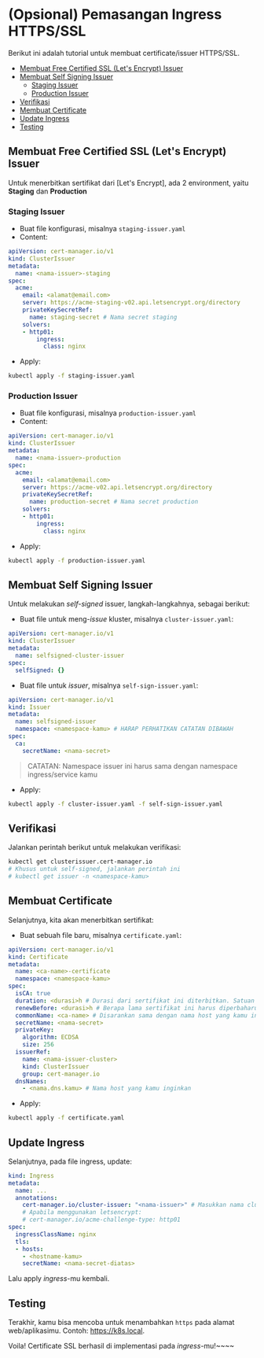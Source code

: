 # (Opsional) Pemasangan Ingress HTTPS/SSL #
Berikut ini adalah tutorial untuk membuat certificate/issuer HTTPS/SSL.

- [Membuat Free Certified SSL (Let's Encrypt) Issuer](#membuat-free-certified-ssl-lets-encrypt-issuer)
- [Membuat Self Signing Issuer](#membuat-self-signing-issuer)
  - [Staging Issuer](#staging-issuer)
  - [Production Issuer](#production-issuer)
- [Verifikasi](#verifikasi)
- [Membuat Certificate](#membuat-certificate)
- [Update Ingress](#update-ingress)
- [Testing](#testing)

## Membuat Free Certified SSL (Let's Encrypt) Issuer ##
Untuk menerbitkan sertifikat dari [Let's Encrypt], ada 2 environment, yaitu **Staging** dan **Production**

### Staging Issuer ###
- Buat file konfigurasi, misalnya `staging-issuer.yaml`
- Content:
```yaml
apiVersion: cert-manager.io/v1
kind: ClusterIssuer
metadata:
  name: <nama-issuer>-staging
spec:
  acme:
    email: <alamat@email.com>
    server: https://acme-staging-v02.api.letsencrypt.org/directory
    privateKeySecretRef:
      name: staging-secret # Nama secret staging
    solvers:
    - http01:
        ingress:
          class: nginx
```
- Apply:
```bash
kubectl apply -f staging-issuer.yaml
```

### Production Issuer ####
- Buat file konfigurasi, misalnya `production-issuer.yaml`
- Content:
```yaml
apiVersion: cert-manager.io/v1
kind: ClusterIssuer
metadata:
  name: <nama-issuer>-production
spec:
  acme:
    email: <alamat@email.com>
    server: https://acme-v02.api.letsencrypt.org/directory
    privateKeySecretRef:
      name: production-secret # Nama secret production
    solvers:
    - http01:
        ingress:
          class: nginx
```
- Apply:
```bash
kubectl apply -f production-issuer.yaml
```

## Membuat Self Signing Issuer ##
Untuk melakukan *self-signed* issuer, langkah-langkahnya, sebagai berikut:

- Buat file untuk meng-*issue* kluster, misalnya `cluster-issuer.yaml`:
```yaml
apiVersion: cert-manager.io/v1
kind: ClusterIssuer
metadata:
  name: selfsigned-cluster-issuer
spec:
  selfSigned: {}
```
- Buat file untuk *issuer*, misalnya `self-sign-issuer.yaml`:
```yaml
apiVersion: cert-manager.io/v1
kind: Issuer
metadata:
  name: selfsigned-issuer
  namespace: <namespace-kamu> # HARAP PERHATIKAN CATATAN DIBAWAH
spec:
  ca:
    secretName: <nama-secret>
```

> CATATAN: Namespace issuer ini harus sama dengan namespace ingress/service kamu

- Apply:
```bash
kubectl apply -f cluster-issuer.yaml -f self-sign-issuer.yaml
```

## Verifikasi ##
Jalankan perintah berikut untuk melakukan verifikasi:
```bash
kubectl get clusterissuer.cert-manager.io
# Khusus untuk self-signed, jalankan perintah ini
# kubectl get issuer -n <namespace-kamu>
```

## Membuat Certificate ##
Selanjutnya, kita akan menerbitkan sertifikat:
- Buat sebuah file baru, misalnya `certificate.yaml`:
```yaml
apiVersion: cert-manager.io/v1
kind: Certificate
metadata:
  name: <ca-name>-certificate
  namespace: <namespace-kamu>
spec:
  isCA: true  
  duration: <durasi>h # Durasi dari sertifikat ini diterbitkan. Satuan waktu yang diperbolahkan hanya jam (h), menit (m) dan detik (s). Contoh: untuk durasi 1 bulan, maka: 720h
  renewBefore: <durasi>h # Berapa lama sertifikat ini harus diperbaharui sejak expired. Satuan sama dengan "durasi" diatas.
  commonName: <ca-name> # Disarankan sama dengan nama host yang kamu inginkan (FQDN)
  secretName: <nama-secret>
  privateKey:
    algorithm: ECDSA
    size: 256
  issuerRef:
    name: <nama-issuer-cluster>
    kind: ClusterIssuer
    group: cert-manager.io
  dnsNames:
    - <nama.dns.kamu> # Nama host yang kamu inginkan
```
- Apply:
```bash
kubectl apply -f certificate.yaml
```

## Update Ingress ##
Selanjutnya, pada file ingress, update:
```yaml
kind: Ingress
metadata:
  name: ...
  annotations:
    cert-manager.io/cluster-issuer: "<nama-issuer>" # Masukkan nama cluster issuer diatas. (Ingat, bukan nama issuer tapi nama cluster issuer)
    # Apabila menggunakan letsencrypt:
    # cert-manager.io/acme-challenge-type: http01
spec:
  ingressClassName: nginx
  tls:
  - hosts:
    - <hostname-kamu>
    secretName: <nama-secret-diatas>
```

Lalu apply *ingress*-mu kembali.

## Testing ##
Terakhir, kamu bisa mencoba untuk menambahkan `https` pada alamat web/aplikasimu. Contoh: https://k8s.local.

Voila! Certificate SSL berhasil di implementasi pada *ingress*-mu!~~~~